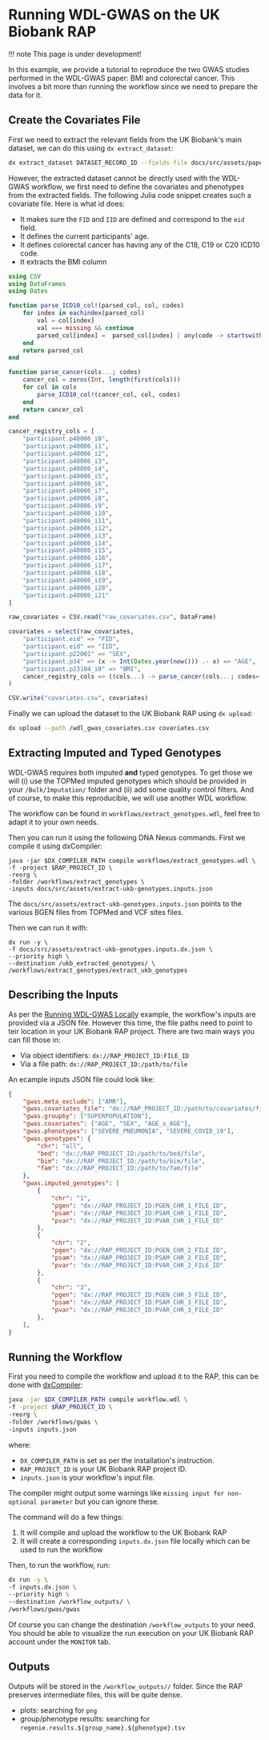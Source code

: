 # Running WDL-GWAS on the UK Biobank RAP

!!! note
    This page is under development!

In this example, we provide a tutorial to reproduce the two GWAS studies performed in the WDL-GWAS paper: BMI and colorectal cancer. This involves a bit more than running the workflow since we need to prepare the data for it.

## Create the Covariates File

First we need to extract the relevant fields from the UK Biobank's main dataset, we can do this using `dx extract_dataset`:

```bash
dx extract_dataset DATASET_RECORD_ID --fields-file docs/src/assets/paper_fields.txt --output raw_covariates.csv
```

However, the extracted dataset cannot be directly used with the WDL-GWAS workflow, we first need to define the covariates and phenotypes from the extracted fields. The following Julia code snippet creates such a covariate file. Here is what id does:

- It makes sure the `FID` and `IID` are defined and correspond to the `eid` field.
- It defines the current participants' age.
- It defines colorectal cancer has having any of the C18, C19 or C20 ICD10 code.
- It extracts the BMI column

```julia
using CSV
using DataFrames
using Dates

function parse_ICD10_col!(parsed_col, col, codes)
    for index in eachindex(parsed_col)
        val = col[index]
        val === missing && continue
        parsed_col[index] =  parsed_col[index] | any(code -> startswith(val, code), codes)
    end
    return parsed_col
end

function parse_cancer(cols...; codes)
    cancer_col = zeros(Int, length(first(cols)))
    for col in cols
        parse_ICD10_col!(cancer_col, col, codes)
    end
    return cancer_col
end

cancer_registry_cols = [
    "participant.p40006_i0",
    "participant.p40006_i1",
    "participant.p40006_i2",
    "participant.p40006_i3",
    "participant.p40006_i4",
    "participant.p40006_i5",
    "participant.p40006_i6",
    "participant.p40006_i7",
    "participant.p40006_i8",
    "participant.p40006_i9",
    "participant.p40006_i10",
    "participant.p40006_i11",
    "participant.p40006_i12",
    "participant.p40006_i13",
    "participant.p40006_i14",
    "participant.p40006_i15",
    "participant.p40006_i16",
    "participant.p40006_i17",
    "participant.p40006_i18",
    "participant.p40006_i19",
    "participant.p40006_i20",
    "participant.p40006_i21"
]

raw_covariates = CSV.read("raw_covariates.csv", DataFrame)

covariates = select(raw_covariates,
    "participant.eid" => "FID",
    "participant.eid" => "IID",
    "participant.p22001" => "SEX",
    "participant.p34" => (x -> Int(Dates.year(now())) .- x) => "AGE",
    "participant.p23104_i0" => "BMI",
    cancer_registry_cols => ((cols...) -> parse_cancer(cols...; codes=["C18", "C19", "C20"])) => "COLORECTAL_CANCER"
)

CSV.write("covariates.csv", covariates)
```

Finally we can upload the dataset to the UK Biobank RAP using `dx upload`:

```bash
dx upload --path /wdl_gwas_covariates.csv covariates.csv
```

## Extracting Imputed and Typed Genotypes

WDL-GWAS requires both imputed **and** typed genotypes. To get those we will (i) use the TOPMed imputed genotypes which should be provided in your `/Bulk/Imputation/` folder and (ii) add some quality control filters. And of course, to make this reproducible, we will use another WDL workflow.

The workflow can be found in `workflows/extract_genotypes.wdl`, feel free to adapt it to your own needs.

Then you can run it using the following DNA Nexus commands. First we compile it using dxCompiler:

```
java -jar $DX_COMPILER_PATH compile workflows/extract_genotypes.wdl \
-f -project $RAP_PROJECT_ID \
-reorg \
-folder /workflows/extract_genotypes \
-inputs docs/src/assets/extract-ukb-genotypes.inputs.json
```

The `docs/src/assets/extract-ukb-genotypes.inputs.json` points to the various BGEN files from TOPMed and VCF sites files.

Then we can run it with:

```
dx run -y \
-f docs/src/assets/extract-ukb-genotypes.inputs.dx.json \
--priority high \
--destination /ukb_extracted_genotypes/ \
/workflows/extract_genotypes/extract_ukb_genotypes
```

## Describing the Inputs

As per the [Running WDL-GWAS Locally](@ref) example, the workflow's inputs are provided via a JSON file. However this time, the file paths need to point to teir location in your UK Biobank RAP project. There are two main ways you can fill those in:

- Via object identifiers: `dx://RAP_PROJECT_ID:FILE_ID`
- Via a file path: `dx://RAP_PROJECT_ID:/path/to/file`

An ecample inputs JSON file could look like:

```json
{
    "gwas.meta_exclude": ["AMR"],
    "gwas.covariates_file": "dx://RAP_PROJECT_ID:/path/to/covariates/file",
    "gwas.groupby": ["SUPERPOPULATION"],
    "gwas.covariates": ["AGE", "SEX", "AGE_x_AGE"],
    "gwas.phenotypes": ["SEVERE_PNEUMONIA", "SEVERE_COVID_19"],
    "gwas.genotypes": {
        "chr": "all",
        "bed": "dx://RAP_PROJECT_ID:/path/to/bed/file",
        "bim": "dx://RAP_PROJECT_ID:/path/to/bim/file",
        "fam": "dx://RAP_PROJECT_ID:/path/to/fam/file"
    },
    "gwas.imputed_genotypes": [
        {
            "chr": "1",
            "pgen": "dx://RAP_PROJECT_ID:PGEN_CHR_1_FILE_ID",
            "psam": "dx://RAP_PROJECT_ID:PSAM_CHR_1_FILE_ID",
            "pvar": "dx://RAP_PROJECT_ID:PVAR_CHR_1_FILE_ID"
        },
        {
            "chr": "2",
            "pgen": "dx://RAP_PROJECT_ID:PGEN_CHR_2_FILE_ID",
            "psam": "dx://RAP_PROJECT_ID:PSAM_CHR_2_FILE_ID",
            "pvar": "dx://RAP_PROJECT_ID:PVAR_CHR_2_FILE_ID"
        },
        {
            "chr": "3",
            "pgen": "dx://RAP_PROJECT_ID:PGEN_CHR_3_FILE_ID",
            "psam": "dx://RAP_PROJECT_ID:PSAM_CHR_3_FILE_ID",
            "pvar": "dx://RAP_PROJECT_ID:PVAR_CHR_3_FILE_ID"
        },
    ],
}
```

## Running the Workflow

First you need to compile the workflow and upload it to the RAP, this can be done with [dxCompiler](https://github.com/dnanexus/dxCompiler/blob/develop/doc/ExpertOptions.md):

```bash
java -jar $DX_COMPILER_PATH compile workflow.wdl \
-f -project $RAP_PROJECT_ID \
-reorg \
-folder /workflows/gwas \
-inputs inputs.json
```

where:

- `DX_COMPILER_PATH` is set as per the installation's instruction.
- `RAP_PROJECT_ID` is your UK Biobank RAP project ID.
- `inputs.json` is your workflow's input file. 

The compiler might output some warnings like `missing input for non-optional parameter` but you can ignore these.

The command will do a few things:

1. It will compile and upload the workflow to the UK Biobank RAP 
2. It will create a corresponding `inputs.dx.json` file locally which can be used to run the workflow 

Then, to run the workflow, run:

```bash
dx run -y \
-f inputs.dx.json \
--priority high \
--destination /workflow_outputs/ \
/workflows/gwas/gwas
```

Of course you can change the destination `/workflow_outputs` to your need. You should be able to visualize the run execution on your UK Biobank RAP account under the `MONITOR` tab.

## Outputs

Outputs will be stored in the `/workflow_outputs//` folder. Since the RAP preserves intermediate files, this will be quite dense.

- plots: searching for `png`
- group/phenotype results: searching for `regenie.results.${group_name}.${phenotype}.tsv`